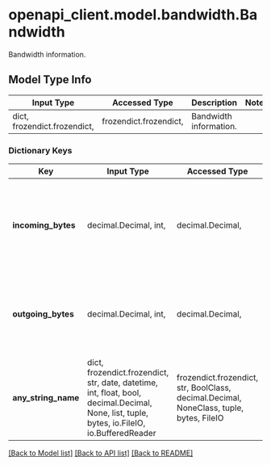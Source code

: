 # openapi_client.model.bandwidth.Bandwidth

Bandwidth information.

## Model Type Info
Input Type | Accessed Type | Description | Notes
------------ | ------------- | ------------- | -------------
dict, frozendict.frozendict,  | frozendict.frozendict,  | Bandwidth information. | 

### Dictionary Keys
Key | Input Type | Accessed Type | Description | Notes
------------ | ------------- | ------------- | ------------- | -------------
**incoming_bytes** | decimal.Decimal, int,  | decimal.Decimal,  | Total bytes received by this instance on the date (UTC) denoted by the object key. | [optional] 
**outgoing_bytes** | decimal.Decimal, int,  | decimal.Decimal,  | Total bytes sent by this instance on the date (UTC) denoted by the object key. | [optional] 
**any_string_name** | dict, frozendict.frozendict, str, date, datetime, int, float, bool, decimal.Decimal, None, list, tuple, bytes, io.FileIO, io.BufferedReader | frozendict.frozendict, str, BoolClass, decimal.Decimal, NoneClass, tuple, bytes, FileIO | any string name can be used but the value must be the correct type | [optional]

[[Back to Model list]](../../openapi-client/README.md#documentation-for-models) [[Back to API list]](../../openapi-client/README.md#documentation-for-api-endpoints) [[Back to README]](../../openapi-client/README.md)

